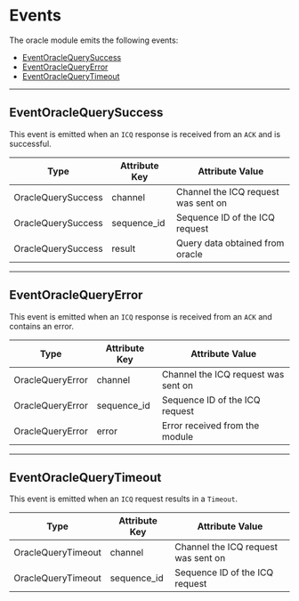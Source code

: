 <!--
order: 5
-->

# Events

The oracle module emits the following events:

<!-- TOC 2 -->
  - [EventOracleQuerySuccess](#eventoraclequerysuccess)
  - [EventOracleQueryError](#eventoraclequeryerror)
  - [EventOracleQueryTimeout](#eventoraclequerytimeout)


---
## EventOracleQuerySuccess

This event is emitted when an `ICQ` response is received from an `ACK` and is successful.

| Type               | Attribute Key | Attribute Value                     |
| ------------------ | ------------- | ----------------------------------- |
| OracleQuerySuccess | channel       | Channel the ICQ request was sent on |
| OracleQuerySuccess | sequence_id   | Sequence ID of the ICQ request      |
| OracleQuerySuccess | result        | Query data obtained from oracle     |

---
## EventOracleQueryError

This event is emitted when an `ICQ` response is received from an `ACK` and contains an error.

| Type             | Attribute Key | Attribute Value                     |
| ---------------- | ------------- | ----------------------------------- |
| OracleQueryError | channel       | Channel the ICQ request was sent on |
| OracleQueryError | sequence_id   | Sequence ID of the ICQ request      |
| OracleQueryError | error         | Error received from the module      |

---
## EventOracleQueryTimeout

This event is emitted when an `ICQ` request results in a `Timeout`.

| Type               | Attribute Key | Attribute Value                     |
| ------------------ | ------------- | ----------------------------------- |
| OracleQueryTimeout | channel       | Channel the ICQ request was sent on |
| OracleQueryTimeout | sequence_id   | Sequence ID of the ICQ request      |
